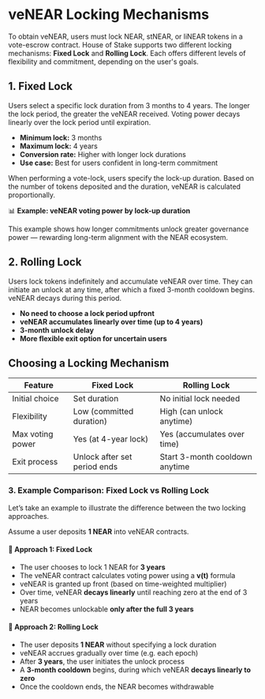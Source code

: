 # veNEAR Locking Mechanisms

To obtain veNEAR, users must lock NEAR, stNEAR, or liNEAR tokens in a vote-escrow contract. House of Stake supports two different locking mechanisms: **Fixed Lock** and **Rolling Lock**. Each offers different levels of flexibility and commitment, depending on the user's goals.

## 1. Fixed Lock

Users select a specific lock duration from 3 months to 4 years. The longer the lock period, the greater the veNEAR received. Voting power decays linearly over the lock period until expiration.

- **Minimum lock:** 3 months
- **Maximum lock:** 4 years
- **Conversion rate:** Higher with longer lock durations
- **Use case:** Best for users confident in long-term commitment

When performing a vote-lock, users specify the lock-up duration. Based on the number of tokens deposited and the duration, veNEAR is calculated proportionally.

📊 **Example: veNEAR voting power by lock-up duration**

This example shows how longer commitments unlock greater governance power — rewarding long-term alignment with the NEAR ecosystem.

## 2. Rolling Lock

Users lock tokens indefinitely and accumulate veNEAR over time. They can initiate an unlock at any time, after which a fixed 3-month cooldown begins. veNEAR decays during this period.

- **No need to choose a lock period upfront**
- **veNEAR accumulates linearly over time (up to 4 years)**
- **3-month unlock delay**
- **More flexible exit option for uncertain users**

## Choosing a Locking Mechanism

| Feature          | Fixed Lock                   | Rolling Lock                   |
| ---------------- | ---------------------------- | ------------------------------ |
| Initial choice   | Set duration                 | No initial lock needed         |
| Flexibility      | Low (committed duration)     | High (can unlock anytime)      |
| Max voting power | Yes (at 4-year lock)         | Yes (accumulates over time)    |
| Exit process     | Unlock after set period ends | Start 3-month cooldown anytime |

### 3. Example Comparison: Fixed Lock vs Rolling Lock

Let’s take an example to illustrate the difference between the two locking approaches.

Assume a user deposits **1 NEAR** into veNEAR contracts.

#### 🧱 Approach 1: Fixed Lock

- The user chooses to lock 1 NEAR for **3 years**
- The veNEAR contract calculates voting power using a **v(t)** formula
- veNEAR is granted up front (based on time-weighted multiplier)
- Over time, veNEAR **decays linearly** until reaching zero at the end of 3 years
- NEAR becomes unlockable **only after the full 3 years**

#### 🔄 Approach 2: Rolling Lock

- The user deposits **1 NEAR** without specifying a lock duration
- veNEAR accrues gradually over time (e.g. each epoch)
- After **3 years**, the user initiates the unlock process
- A **3-month cooldown** begins, during which veNEAR **decays linearly to zero**
- Once the cooldown ends, the NEAR becomes withdrawable
